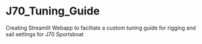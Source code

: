 # J70_Tuning_Guide
Creating Streamlit Webapp to faclitate a custom
tuning guide for rigging and sail settings for J70 Sportsboat
